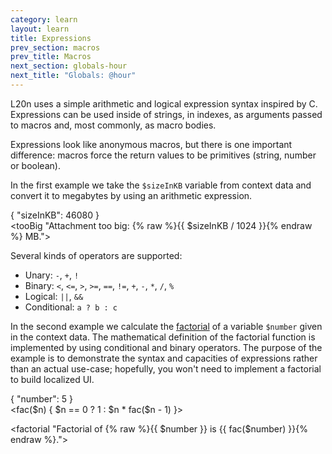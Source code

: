 ```yaml
---
category: learn
layout: learn
title: Expressions
prev_section: macros
prev_title: Macros
next_section: globals-hour
next_title: "Globals: @hour"
---
```


<section class="clearfix">
  <div class="left">
    <p>L20n uses a simple arithmetic and logical expression syntax inspired by C.  Expressions can be used inside of strings, in indexes, as arguments passed to macros and, most commonly, as macro bodies.</p>
    <p>Expressions look like anonymous macros, but there is one important difference:  macros force the return values to be primitives (string, number or boolean).</p>
    <p>In the first example we take the <code>$sizeInKB</code> variable from context data and convert it to megabytes by using an arithmetic expression.</p>
  </div>
  <div class="right">
    <div class="editor dataEditor height5"
      id="dataEditor1"
      data-source="sourceEditor1"
      data-ctxdata="dataEditor1"
      data-output="output1"
    >{
    "sizeInKB": 46080
}
	</div>
    <div class="editor sourceEditor height5"
      id="sourceEditor1"
      data-source="sourceEditor1"
      data-ctxdata="dataEditor1"
      data-output="output1"
    >&lt;tooBig "Attachment too big:
        {% raw %}{{ $sizeInKB / 1024 }}{% endraw %} MB."&gt;
    </div>
    <dl id="output1">
    </dl>
  </div>
</section>

<section class="clearfix">
	<div class="left">
    <p>Several kinds of operators are supported:</p>
    <ul>
      <li>Unary: <code>-</code>, <code>+</code>, <code>!</code></li>
      <li>Binary: <code>&lt;</code>, <code>&lt;=</code>, <code>></code>, <code>>=</code>, <code>==</code>, <code>!=</code>, <code>+</code>, <code>-</code>, <code>*</code>, <code>/</code>, <code>%</code></li>
      <li>Logical: <code>||</code>, <code>&amp;&amp;</code></li>
      <li>Conditional: <code>a ? b : c</code></li>
    </ul>
		<p>In the second example we calculate the <a href="http://en.wikipedia.org/wiki/Factorial">factorial</a> of a variable <code>$number</code> given in the context data. The mathematical definition of the factorial function is implemented by using conditional and binary operators.  The purpose of the example is to demonstrate the syntax and capacities of expressions rather than an actual use-case;  hopefully, you won't need to implement a factorial to build localized UI.</p> 
	</div>
	<div class="right">
    <div class="editor dataEditor height5"
      id="dataEditor2"
      data-source="sourceEditor2"
      data-ctxdata="dataEditor2"
      data-output="output2"
    >{
    "number": 5
}
    </div>
		<div class="editor sourceEditor height15"
		  id="sourceEditor2"
		  data-source="sourceEditor2"
		  data-ctxdata="dataEditor2"
		  data-output="output2"
    >&lt;fac($n) { $n == 0 ?
             1 :
             $n * fac($n - 1) }&gt;

&lt;factorial "Factorial of {% raw %}{{ $number }}
            is {{ fac($number) }}{% endraw %}."&gt;
		</div>
		<dl id="output2">
		</dl>
	</div>
</section>

